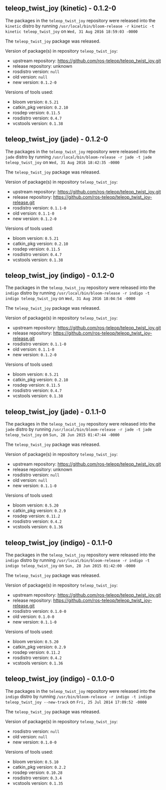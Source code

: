 ## teleop_twist_joy (kinetic) - 0.1.2-0

The packages in the `teleop_twist_joy` repository were released into the `kinetic` distro by running `/usr/local/bin/bloom-release -r kinetic -t kinetic teleop_twist_joy` on `Wed, 31 Aug 2016 18:59:03 -0000`

The `teleop_twist_joy` package was released.

Version of package(s) in repository `teleop_twist_joy`:

- upstream repository: https://github.com/ros-teleop/teleop_twist_joy.git
- release repository: unknown
- rosdistro version: `null`
- old version: `null`
- new version: `0.1.2-0`

Versions of tools used:

- bloom version: `0.5.21`
- catkin_pkg version: `0.2.10`
- rosdep version: `0.11.5`
- rosdistro version: `0.4.7`
- vcstools version: `0.1.38`


## teleop_twist_joy (jade) - 0.1.2-0

The packages in the `teleop_twist_joy` repository were released into the `jade` distro by running `/usr/local/bin/bloom-release -r jade -t jade teleop_twist_joy` on `Wed, 31 Aug 2016 18:42:35 -0000`

The `teleop_twist_joy` package was released.

Version of package(s) in repository `teleop_twist_joy`:

- upstream repository: https://github.com/ros-teleop/teleop_twist_joy.git
- release repository: https://github.com/ros-teleop/teleop_twist_joy-release.git
- rosdistro version: `0.1.1-0`
- old version: `0.1.1-0`
- new version: `0.1.2-0`

Versions of tools used:

- bloom version: `0.5.21`
- catkin_pkg version: `0.2.10`
- rosdep version: `0.11.5`
- rosdistro version: `0.4.7`
- vcstools version: `0.1.38`


## teleop_twist_joy (indigo) - 0.1.2-0

The packages in the `teleop_twist_joy` repository were released into the `indigo` distro by running `/usr/local/bin/bloom-release -r indigo -t indigo teleop_twist_joy` on `Wed, 31 Aug 2016 18:04:54 -0000`

The `teleop_twist_joy` package was released.

Version of package(s) in repository `teleop_twist_joy`:

- upstream repository: https://github.com/ros-teleop/teleop_twist_joy.git
- release repository: https://github.com/ros-teleop/teleop_twist_joy-release.git
- rosdistro version: `0.1.1-0`
- old version: `0.1.1-0`
- new version: `0.1.2-0`

Versions of tools used:

- bloom version: `0.5.21`
- catkin_pkg version: `0.2.10`
- rosdep version: `0.11.5`
- rosdistro version: `0.4.7`
- vcstools version: `0.1.38`


## teleop_twist_joy (jade) - 0.1.1-0

The packages in the `teleop_twist_joy` repository were released into the `jade` distro by running `/usr/local/bin/bloom-release -r jade -t jade teleop_twist_joy` on `Sun, 28 Jun 2015 01:47:44 -0000`

The `teleop_twist_joy` package was released.

Version of package(s) in repository `teleop_twist_joy`:
- upstream repository: https://github.com/ros-teleop/teleop_twist_joy.git
- release repository: unknown
- rosdistro version: `null`
- old version: `null`
- new version: `0.1.1-0`

Versions of tools used:
- bloom version: `0.5.20`
- catkin_pkg version: `0.2.9`
- rosdep version: `0.11.2`
- rosdistro version: `0.4.2`
- vcstools version: `0.1.36`


## teleop_twist_joy (indigo) - 0.1.1-0

The packages in the `teleop_twist_joy` repository were released into the `indigo` distro by running `/usr/local/bin/bloom-release -r indigo -t indigo teleop_twist_joy` on `Sun, 28 Jun 2015 01:42:00 -0000`

The `teleop_twist_joy` package was released.

Version of package(s) in repository `teleop_twist_joy`:
- upstream repository: https://github.com/ros-teleop/teleop_twist_joy.git
- release repository: https://github.com/ros-teleop/teleop_twist_joy-release.git
- rosdistro version: `0.1.0-0`
- old version: `0.1.0-0`
- new version: `0.1.1-0`

Versions of tools used:
- bloom version: `0.5.20`
- catkin_pkg version: `0.2.9`
- rosdep version: `0.11.2`
- rosdistro version: `0.4.2`
- vcstools version: `0.1.36`


## teleop_twist_joy (indigo) - 0.1.0-0

The packages in the `teleop_twist_joy` repository were released into the `indigo` distro by running `/usr/bin/bloom-release -r indigo -t indigo teleop_twist_joy --new-track` on `Fri, 25 Jul 2014 17:09:52 -0000`

The `teleop_twist_joy` package was released.

Version of package(s) in repository `teleop_twist_joy`:
- rosdistro version: `null`
- old version: `null`
- new version: `0.1.0-0`

Versions of tools used:
- bloom version: `0.5.10`
- catkin_pkg version: `0.2.2`
- rosdep version: `0.10.28`
- rosdistro version: `0.3.4`
- vcstools version: `0.1.35`


